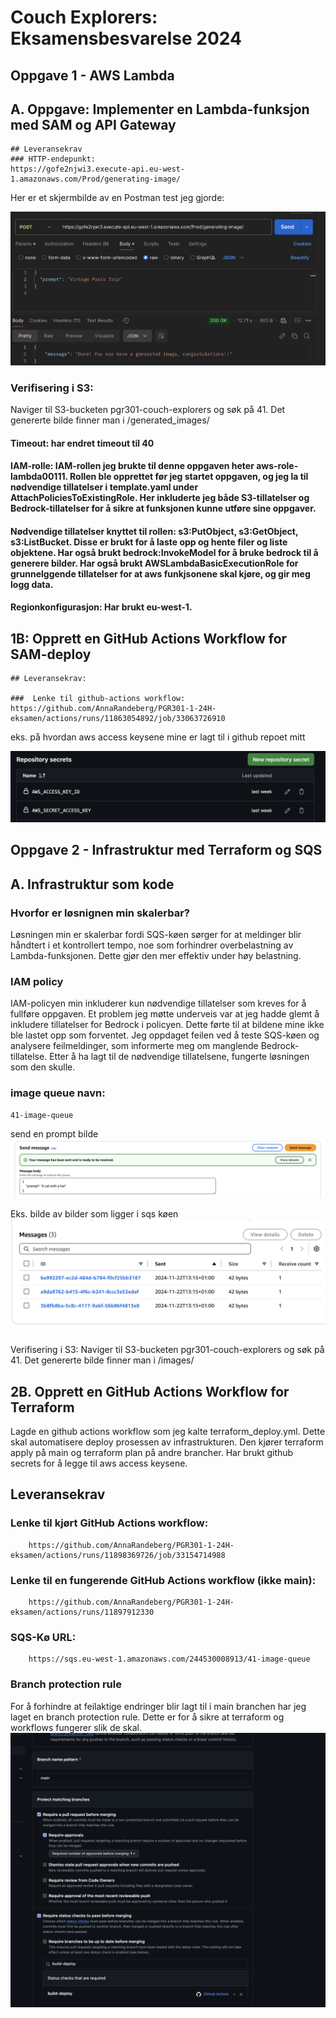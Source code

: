 # Couch Explorers: Eksamensbesvarelse 2024

## Oppgave 1 - AWS Lambda
##  A. Oppgave: Implementer en Lambda-funksjon med SAM og API Gateway

    ## Leveransekrav
    ### HTTP-endepunkt: 
    https://gofe2njwi3.execute-api.eu-west-1.amazonaws.com/Prod/generating-image/    


Her er et skjermbilde av en Postman test jeg gjorde:

![Postman Test](./images/postman.png)


### Verifisering i S3:
Naviger til S3-bucketen pgr301-couch-explorers og søk på 41.
Det genererte bilde finner man i /generated_images/    


#### Timeout: har endret timeout til 40
#### IAM-rolle: IAM-rollen jeg brukte til denne oppgaven heter aws-role-lambda00111. Rollen ble opprettet før jeg startet oppgaven, og jeg la til nødvendige tillatelser i template.yaml under AttachPoliciesToExistingRole. Her inkluderte jeg både S3-tillatelser og Bedrock-tillatelser for å sikre at funksjonen kunne utføre sine oppgaver. 
#### Nødvendige tillatelser knyttet til rollen: s3:PutObject, s3:GetObject, s3:ListBucket. Disse er brukt for å laste opp og hente filer og liste objektene. Har også brukt bedrock:InvokeModel for å bruke bedrock til å generere bilder. Har også brukt AWSLambdaBasicExecutionRole for grunnelggende tillatelser for at aws funkjsonene skal kjøre, og gir meg logg data. 
#### Regionkonfigurasjon: Har brukt eu-west-1. 


## 1B: Opprett en GitHub Actions Workflow for SAM-deploy 

    ## Leveransekrav: 

    ###  Lenke til github-actions workflow: 
    https://github.com/AnnaRandeberg/PGR301-1-24H-eksamen/actions/runs/11863054892/job/33063726910


eks. på hvordan aws access keysene mine er lagt til i github repoet mitt

![aws access key lagt til i github](./images/repo-secrets.png)




   
## Oppgave 2 - Infrastruktur med Terraform og SQS
## A. Infrastruktur som kode

### Hvorfor er løsnignen min skalerbar?        
Løsningen min er skalerbar fordi SQS-køen sørger for at meldinger blir håndtert i et kontrollert tempo, noe som forhindrer overbelastning av Lambda-funksjonen. Dette gjør den mer effektiv under høy belastning. 

### IAM policy
IAM-policyen min inkluderer kun nødvendige tillatelser som kreves for å fullføre oppgaven. Et problem jeg møtte underveis var at jeg hadde glemt å inkludere tillatelser for Bedrock i policyen. Dette førte til at bildene mine ikke ble lastet opp som forventet. Jeg oppdaget feilen ved å teste SQS-køen og analysere feilmeldinger, som informerte meg om manglende Bedrock-tillatelse. Etter å ha lagt til de nødvendige tillatelsene, fungerte løsningen som den skulle.


### image queue navn: 
    41-image-queue

send en prompt bilde
![bilde eks. av å sende en promt](./images/message-to-sqs-queue-example.png)

Eks. bilde av bilder som ligger i sqs køen
![bilde eks. av sqs køen](./images/sqs-queue.png)

Verifisering i S3:
Naviger til S3-bucketen pgr301-couch-explorers og søk på 41.
Det genererte bilde finner man i /images/  


## 2B. Opprett en GitHub Actions Workflow for Terraform

Lagde en github actions workflow som jeg kalte terraform_deploy.yml. Dette skal automatisere deploy prosessen av infrastrukturen. Den kjører terraform apply på main og terraform plan på andre brancher. Har brukt github secrets for å legge til aws access keysene. 

 ## Leveransekrav
### Lenke til kjørt GitHub Actions workflow:  
        
        https://github.com/AnnaRandeberg/PGR301-1-24H-eksamen/actions/runs/11898369726/job/33154714988 


### Lenke til en fungerende GitHub Actions workflow (ikke main): 
    
        https://github.com/AnnaRandeberg/PGR301-1-24H-eksamen/actions/runs/11897912330 


### SQS-Kø URL:  
    
        https://sqs.eu-west-1.amazonaws.com/244530008913/41-image-queue  
        

### Branch protection rule
For å forhindre at feilaktige endringer blir lagt til i main branchen har jeg laget en branch protection rule. Dette er for å sikre at terraform og workflows fungerer slik de skal. 
![branch protection rule](./images/branch-protection-rule.png)




